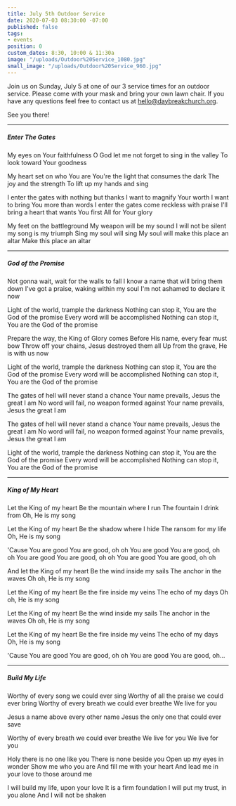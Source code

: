 ```yaml
---
title: July 5th Outdoor Service
date: 2020-07-03 08:30:00 -07:00
published: false
tags:
- events
position: 0
custom_dates: 8:30, 10:00 & 11:30a
image: "/uploads/Outdoor%20Service_1080.jpg"
small_image: "/uploads/Outdoor%20Service_960.jpg"
---
```


Join us on Sunday, July 5 at one of our 3 service times for an outdoor service. Please come with your mask and bring your own lawn chair. If you have any questions feel free to contact us at hello@daybreakchurch.org.

See you there!
_________

##### Enter The Gates

My eyes on Your faithfulness
O God let me not forget to sing in the valley
To look toward Your goodness

My heart set on who You are
You're the light that consumes the dark
The joy and the strength
To lift up my hands and sing

I enter the gates with nothing but thanks
I want to magnify Your worth
I want to bring You more than words
I enter the gates come reckless with praise
I'll bring a heart that wants You first
All for Your glory

My feet on the battleground
My weapon will be my sound
I will not be silent my song is my triumph
Sing my soul will sing
My soul will make this place an altar Make this place an altar

__________

##### God of the Promise

Not gonna wait, wait for the walls to fall
I know a name that will bring them down
I've got a praise, waking within my soul
I'm not ashamed to declare it now

Light of the world, trample the darkness
Nothing can stop it, You are the God of the promise
Every word will be accomplished
Nothing can stop it, You are the God of the promise

Prepare the way, the King of Glory comes
Before His name, every fear must bow
Throw off your chains, Jesus destroyed them all
Up from the grave, He is with us now

Light of the world, trample the darkness
Nothing can stop it, You are the God of the promise
Every word will be accomplished
Nothing can stop it, You are the God of the promise

The gates of hell will never stand a chance
Your name prevails, Jesus the great I am
No word will fail, no weapon formed against
Your name prevails, Jesus the great I am

The gates of hell will never stand a chance
Your name prevails, Jesus the great I am
No word will fail, no weapon formed against
Your name prevails, Jesus the great I am

Light of the world, trample the darkness
Nothing can stop it, You are the God of the promise
Every word will be accomplished
Nothing can stop it, You are the God of the promise

__________

##### King of My Heart

Let the King of my heart 
Be the mountain where I run
The fountain I drink from 
Oh, He is my song

Let the King of my heart
Be the shadow where I hide
The ransom for my life
Oh, He is my song

'Cause You are good
You are good, oh oh
You are good
You are good, oh oh
You are good
You are good, oh oh
You are good
You are good, oh oh

And let the King of my heart
Be the wind inside my sails
The anchor in the waves
Oh oh, He is my song

Let the King of my heart
Be the fire inside my veins
The echo of my days
Oh oh, He is my song

Let the King of my heart
Be the wind inside my sails
The anchor in the waves
Oh oh, He is my song

Let the King of my heart
Be the fire inside my veins
The echo of my days
Oh, He is my song

'Cause You are good
You are good, oh oh
You are good
You are good, oh…

_________

##### Build My Life 

Worthy of every song we could ever sing
Worthy of all the praise we could ever bring
Worthy of every breath we could ever breathe
We live for you

Jesus a name above every other name
Jesus the only one that could ever save

Worthy of every breath we could ever breathe
We live for you
We live for you

Holy there is no one like you
There is none beside you
Open up my eyes in wonder
Show me who you are
And fill me with your heart
And lead me in your love
to those around me

I will build my life, upon your love
It is a firm foundation
I will put my trust, in you alone
And I will not be shaken
